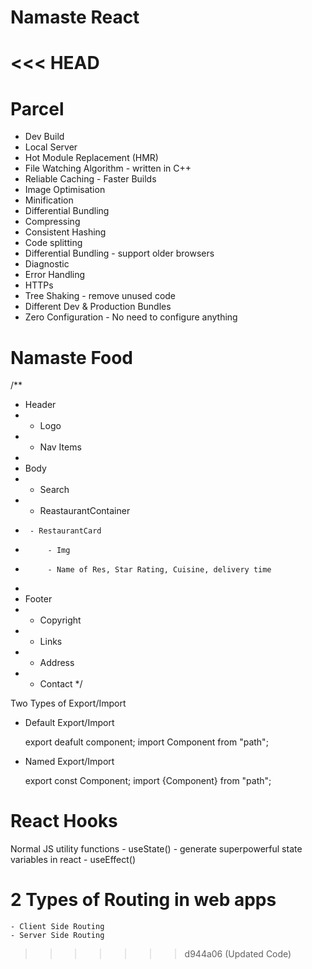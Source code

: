 # Namaste React
<<< HEAD
=======


# Parcel
- Dev Build
- Local Server
- Hot Module Replacement (HMR)
- File Watching Algorithm - written in C++
- Reliable Caching - Faster Builds
- Image Optimisation
- Minification
- Differential Bundling
- Compressing
- Consistent Hashing
- Code splitting
- Differential Bundling - support older browsers
- Diagnostic
- Error Handling
- HTTPs
- Tree Shaking - remove unused code
- Different Dev & Production Bundles
- Zero Configuration - No need to configure anything



# Namaste Food

/**
 * Header
 *  - Logo
 *  - Nav Items
 * 
 * Body
 *  - Search
 *  - ReastaurantContainer
 *      - RestaurantCard
 *          - Img
 *          - Name of Res, Star Rating, Cuisine, delivery time
 * 
 * Footer
 *  - Copyright
 *  - Links
 *  - Address
 *  - Contact
 */


 Two Types of Export/Import


 - Default Export/Import

    export deafult component;
    import Component from "path";


 - Named Export/Import

    export const Component;
    import {Component} from "path";


# React Hooks

   Normal JS utility functions
    - useState() - generate superpowerful state variables in react
    - useEffect()


# 2 Types of Routing in web apps
    - Client Side Routing
    - Server Side Routing
>>>>>>> d944a06 (Updated Code)
